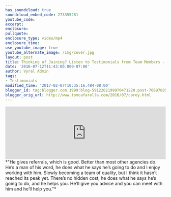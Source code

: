 ```yaml
---
has_soundcloud: true
soundcloud_embed_code: 273355281
youtube_code:
excerpt:
enclosure:
pullquote:
enclosure_type: video/mp4
enclosure_time:
use_youtube_image: true
youtube_alternate_image: /img/cover.jpg
layout: post
title: Thinking of Joining? Listen to Testimonials from Team Members - Corey
date: '2016-07-12T11:43:00.000-07:00'
author: Vyral Admin
tags:
- Testimonials
modified_time: '2017-02-07T10:35:16.484-08:00'
blogger_id: tag:blogger.com,1999:blog-5912202199970471220.post-7669788510546188470
blogger_orig_url: http://www.tomcafarella.com/2016/07/corey.html
---
```

<iframe width="100%" height="166" scrolling="no" frameborder="no" src="https://w.soundcloud.com/player/?url=https%3A//api.soundcloud.com/tracks/273355281&amp;color=ff5500"></iframe>
*"He gives referrals, which is good. Better than most other agencies do. He’s a man of his word, he does what he says he’s going to do and I enjoy working with him. Slowly becoming a team of quality, but I think it hasn’t reached its peak yet. There’s no hidden cost, he does what he says he’s going to do, and he helps you. He’ll give you advice and you can meet with him and he’ll help you."*
